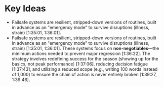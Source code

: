 # Key Ideas

- Failsafe systems are resilient, stripped-down versions of routines, built in advance as an "emergency mode" to survive disruptions (illness, strain) [1:35:01, 1:36:01].
- Failsafe systems are resilient, stripped-down versions of routines, built in advance as an "emergency mode" to survive disruptions (illness, strain) [1:35:01, 1:36:01]. These systems focus on **non-negotiables**—the minimum actions needed to prevent major regression [1:36:22]. The strategy involves redefining success for the season (showing up for the basics, not peak performance) [1:37:06], reducing decision fatigue [1:37:43], and utilizing a reduced scope (e.g., writing 100 words instead of 1,000) to ensure the chain of action is never entirely broken [1:39:27, 1:39:46].
